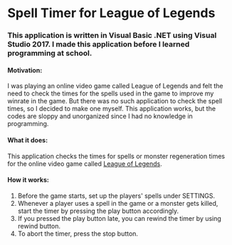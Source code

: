 # Spell Timer for League of Legends

### This application is written in Visual Basic .NET using Visual Studio 2017. I made this application before I learned programming at school. 

#### Motivation:
I was playing an online video game called League of Legends and felt the need to check the times for the spells used in the game to improve my winrate in the game. But there was no such application to check the spell times, so I decided to make one myself. This application works, but the codes are sloppy and unorganized since I had no knowledge in programming.

#### What it does:
This application checks the times for spells or monster regeneration times for the online video game called [League of Legends](leagueoflegends.com).

#### How it works:
1. Before the game starts, set up the players' spells under SETTINGS.
2. Whenever a player uses a spell in the game or a monster gets killed, start the timer by pressing the play button accordingly. 
3. If you pressed the play button late, you can rewind the timer by using rewind button.
4. To abort the timer, press the stop button.
